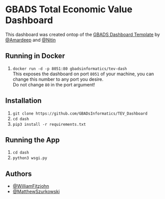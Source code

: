 # GBADS Total Economic Value Dashboard

This dashboard was created ontop of the [GBADS Dashboard Template](https://github.com/GBADsInformatics/Dashboard_Template) by [@Amardeep](https://github.com/amardeep-1) and [@Nitin](https://github.com/Nitin501)

## Running in Docker
1. `docker run -d -p 8051:80 gbadsinformatics/tev-dash` \
  This exposes the dashboard on port `8051` of your machine, you can change this number to any port you desire. \
  Do not change `80` in the port argument!

## Installation
1. `git clone https://github.com/GBADsInformatics/TEV_Dashboard`
2. `cd dash`
3. `pip3 install -r requirements.txt`

## Running the App
1. `cd dash`
2. `python3 wsgi.py`
  
## Authors
- [@WilliamFitzjohn](https://github.com/WilliamFitzjohn)
- [@MatthewSzurkowski](https://github.com/MatthewSzurkowski)

